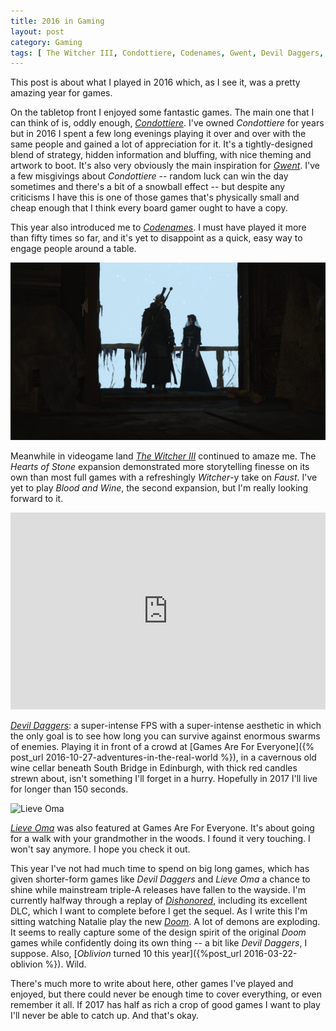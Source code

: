 ```yaml
---
title: 2016 in Gaming
layout: post
category: Gaming
tags: [ The Witcher III, Condottiere, Codenames, Gwent, Devil Daggers, Lieve Oma, Doom (2016), Dishonored ]
---
```


This post is about what I played in 2016 which, as I see it, was a pretty amazing year for games.

On the tabletop front I enjoyed some fantastic games. The main one that I can think of is, oddly enough, [*Condottiere*](https://www.fantasyflightgames.com/en/products/condottiere/). I've owned *Condottiere* for years but in 2016 I spent a few long evenings playing it over and over with the same people and gained a lot of appreciation for it. It's a tightly-designed blend of strategy, hidden information and bluffing, with nice theming and artwork to boot. It's also very obviously the main inspiration for [*Gwent*](https://www.playgwent.com/en). I've a few misgivings about *Condottiere* -- random luck can win the day sometimes and there's a bit of a snowball effect -- but despite any criticisms I have this is one of those games that's physically small and cheap enough that I think every board gamer ought to have a copy.

This year also introduced me to [*Codenames*](https://boardgamegeek.com/boardgame/178900/codenames). I must have played it more than fifty times so far, and it's yet to disappoint as a quick, easy way to engage people around a table.

![The Witcher III - Hearts of Stone](/images/hearts-of-stone-00.jpg "Hearts of Stone")

Meanwhile in videogame land [*The Witcher III*](http://store.steampowered.com/app/292030/) continued to amaze me. The *Hearts of Stone* expansion demonstrated more storytelling finesse on its own than most full games with a refreshingly *Witcher*-y take on *Faust*. I've yet to play *Blood and Wine*, the second expansion, but I'm really looking forward to it.

<iframe width="100%" height="315" src="https://www.youtube.com/embed/HskOcc1ILAM" frameborder="0" allowfullscreen></iframe>

[*Devil Daggers*](http://devildaggers.com/): a super-intense FPS with a super-intense aesthetic in which the only goal is to see how long you can survive against enormous swarms of enemies. Playing it in front of a crowd at [Games Are For Everyone]({% post_url 2016-10-27-adventures-in-the-real-world %}), in a cavernous old wine cellar beneath South Bridge in Edinburgh, with thick red candles strewn about, isn't something I'll forget in a hurry. Hopefully in 2017 I'll live for longer than 150 seconds.

![Lieve Oma](https://img.itch.io/aW1hZ2UvNTg1OTQvMjYzNTA2LnBuZw==/original/zfR3je.png "Lieve Oma")

[*Lieve Oma*](https://vltmn.itch.io/lieve-oma) was also featured at Games Are For Everyone. It's about going for a walk with your grandmother in the woods. I found it very touching. I won't say anymore. I hope you check it out.

This year I've not had much time to spend on big long games, which has given shorter-form games like *Devil Daggers* and *Lieve Oma* a chance to shine while mainstream triple-A releases have fallen to the wayside. I'm currently halfway through a replay of [*Dishonored*](http://store.steampowered.com/app/205100/), including its excellent DLC, which I want to complete before I get the sequel. As I write this I'm sitting watching Natalie play the new [*Doom*](http://store.steampowered.com/app/379720/). A lot of demons are exploding. It seems to really capture some of the design spirit of the original *Doom* games while confidently doing its own thing -- a bit like *Devil Daggers*, I suppose. Also, [*Oblivion* turned 10 this year]({%post_url 2016-03-22-oblivion %}). Wild.

There's much more to write about here, other games I've played and enjoyed, but there could never be enough time to cover everything, or even remember it all. If 2017 has half as rich a crop of good games I want to play I'll never be able to catch up. And that's okay.
